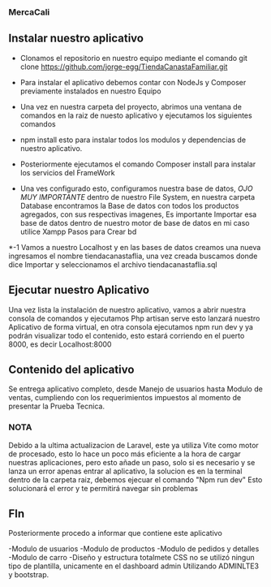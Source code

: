 ### MercaCali ###

## Instalar nuestro aplicativo ##

* Clonamos el repositorio en nuestro equipo mediante el comando git clone https://github.com/jorge-egg/TiendaCanastaFamiliar.git

* Para instalar el aplicativo debemos contar con NodeJs y Composer previamente instalados en nuestro Equipo

* Una vez en nuestra carpeta del proyecto, abrimos una ventana de comandos en la raiz de nuesto aplicativo y ejecutamos los siguientes comandos

* npm install esto para instalar todos los modulos y dependencias de nuestro aplicativo.

* Posteriormente ejecutamos el comando Composer install para instalar los servicios del FrameWork

* Una ves configurado esto, configuramos nuestra base de datos, *OJO MUY IMPORTANTE* dentro de nuestro File System, en nuestra carpeta Database encontramos la Base de datos con todos los productos agregados, con sus respectivas imagenes, Es importante Importar esa base de datos dentro de nuestro motor de base de datos en mi caso utilice Xampp Pasos para Crear bd

*-1 Vamos a nuestro Localhost y en las bases de datos creamos una nueva ingresamos el nombre tiendacanastaflia, una vez creada buscamos donde dice Importar y seleccionamos el archivo tiendacanastaflia.sql


## Ejecutar nuestro Aplicativo ##

Una vez lista la instalación de nuestro aplicativo, vamos a abrir nuestra consola de comandos y ejecutamos Php artisan serve esto lanzará nuestro Aplicativo de forma virtual, en otra consola ejecutamos npm run dev y ya podrán visualizar todo el contenido, esto estará corriendo en el puerto 8000, es decir Localhost:8000

## Contenido del aplicativo ##

Se entrega aplicativo completo, desde Manejo de usuarios hasta Modulo de ventas, cumpliendo con los requerimientos impuestos al momento de presentar la Prueba Tecnica.


### NOTA ###

Debido a la ultima actualizacion de Laravel, este ya utiliza Vite como motor de procesado, esto lo hace un poco más eficiente a la hora de cargar nuestras aplicaciones, pero esto añade un paso, solo si es necesario y se lanza un error apenas entrar al aplicativo, la solucion es en la terminal dentro de la carpeta raiz, debemos ejecuar el comando "Npm run dev" Esto solucionará el error y te permitirá navegar sin problemas

## FIn ###

Posteriormente procedo a informar que contiene este aplicativo

-Modulo de usuarios
-Modulo de productos
-Modulo de pedidos y detalles
-Modulo de carro
-Diseño y estructura totalmete CSS no se utilizó ningun tipo de plantilla, unicamente en el dashboard admin Utilizando ADMINLTE3 y bootstrap.

